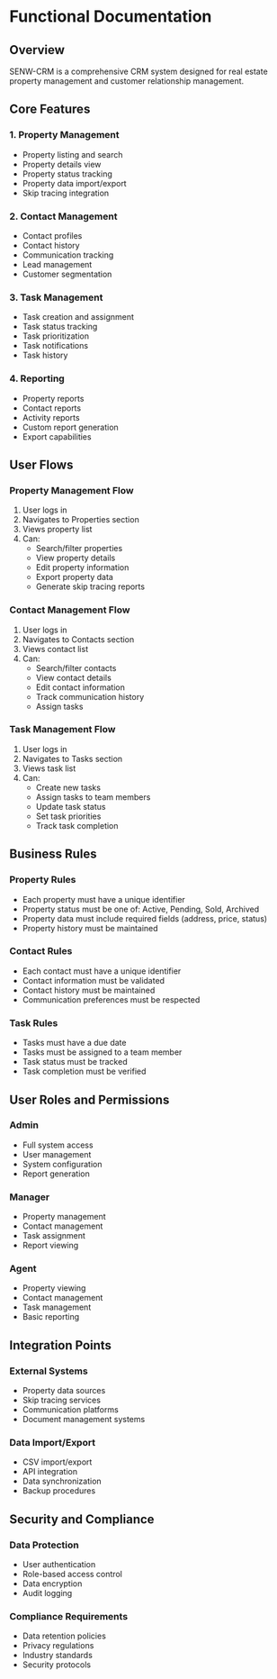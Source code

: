 # Functional Documentation

## Overview
SENW-CRM is a comprehensive CRM system designed for real estate property management and customer relationship management.

## Core Features

### 1. Property Management
- Property listing and search
- Property details view
- Property status tracking
- Property data import/export
- Skip tracing integration

### 2. Contact Management
- Contact profiles
- Contact history
- Communication tracking
- Lead management
- Customer segmentation

### 3. Task Management
- Task creation and assignment
- Task status tracking
- Task prioritization
- Task notifications
- Task history

### 4. Reporting
- Property reports
- Contact reports
- Activity reports
- Custom report generation
- Export capabilities

## User Flows

### Property Management Flow
1. User logs in
2. Navigates to Properties section
3. Views property list
4. Can:
   - Search/filter properties
   - View property details
   - Edit property information
   - Export property data
   - Generate skip tracing reports

### Contact Management Flow
1. User logs in
2. Navigates to Contacts section
3. Views contact list
4. Can:
   - Search/filter contacts
   - View contact details
   - Edit contact information
   - Track communication history
   - Assign tasks

### Task Management Flow
1. User logs in
2. Navigates to Tasks section
3. Views task list
4. Can:
   - Create new tasks
   - Assign tasks to team members
   - Update task status
   - Set task priorities
   - Track task completion

## Business Rules

### Property Rules
- Each property must have a unique identifier
- Property status must be one of: Active, Pending, Sold, Archived
- Property data must include required fields (address, price, status)
- Property history must be maintained

### Contact Rules
- Each contact must have a unique identifier
- Contact information must be validated
- Contact history must be maintained
- Communication preferences must be respected

### Task Rules
- Tasks must have a due date
- Tasks must be assigned to a team member
- Task status must be tracked
- Task completion must be verified

## User Roles and Permissions

### Admin
- Full system access
- User management
- System configuration
- Report generation

### Manager
- Property management
- Contact management
- Task assignment
- Report viewing

### Agent
- Property viewing
- Contact management
- Task management
- Basic reporting

## Integration Points

### External Systems
- Property data sources
- Skip tracing services
- Communication platforms
- Document management systems

### Data Import/Export
- CSV import/export
- API integration
- Data synchronization
- Backup procedures

## Security and Compliance

### Data Protection
- User authentication
- Role-based access control
- Data encryption
- Audit logging

### Compliance Requirements
- Data retention policies
- Privacy regulations
- Industry standards
- Security protocols 